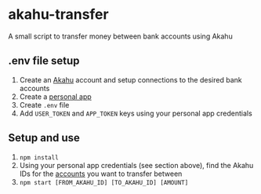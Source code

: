 # akahu-transfer
A small script to transfer money between bank accounts using Akahu

## .env file setup
1. Create an [Akahu](https://www.akahu.nz/) account and setup connections to the desired bank accounts
2. Create a [personal app](https://developers.akahu.nz/docs/personal-apps)
3. Create `.env` file
4. Add `USER_TOKEN` and `APP_TOKEN` keys using your personal app credentials

## Setup and use
1. `npm install`
2. Using your personal app credentials (see section above), find the Akahu IDs for the [accounts](https://developers.akahu.nz/reference/get_accounts) you want to transfer between
3. `npm start [FROM_AKAHU_ID] [TO_AKAHU_ID] [AMOUNT]`
